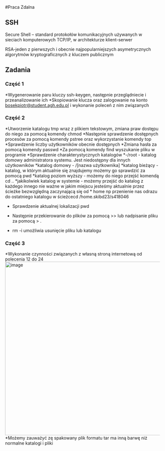 #Praca Zdalna

## SSH
Secure Shell – standard protokołów komunikacyjnych używanych w sieciach komputerowych TCP/IP, w architekturze klient-serwer

RSA-jeden z pierwszych i obecnie najpopularniejszych asymetrycznych algorytmów kryptograficznych z kluczem publicznym

## Zadania
### Część 1

*Wygenerowanie paru kluczy ssh-keygen, następnie przeglądniecie i przeanalizowanie ich 
*Skopiowanie klucza oraz zalogowanie na konto bosekpiotr@student.agh.edu.pl i wykonanie poleceń z nim związanych

### Część 2

*Utworzenie katalogu tmp wraz z plikiem tekstowym, zmiana praw dostępu do niego za pomocą komendy chmod
*Następnie sprawdzenie dostępnych procesów za pomocą komendy pstree oraz wykorzystanie komendy top
*Sprawdzenie liczby użytkowników obecnie dostępnych
*Zmiana hasła za pomocą komendy passwd
*Za pomocą komendy find wyszukanie pliku w programie
*Sprawdzenie charakterystycznych katalogów
*-/root - katalog domowy administratora systemu. Jest niedostępny dla innych użytkowników
*katalog domowy - /[nazwa użytkownika]
*katalog bieżący - katalog, w którym aktualnie się znajdujemy możemy go sprawdzić za pomocą pwd
*katalog poziom wyższy - możemy do niego przejść komendą cd ..
*jakikolwiek katalog w systemie - możemy przejść do katalog z każdego innego nie ważne w jakim miejscu jesteśmy aktualnie przez ścieżke bezwzględną zaczynającą się od * home np przenienie nas odrazu do ostatniego katalogu w ścieżcecd /home.skibd23/s418046
* Sprawdzenie aktualnej lokalizacji pwd
 
 * Następnie przekierowanie do plików za pomocą >> lub nadpisanie pliku za pomocą > .
 * rm -i umożliwia usunięcie pliku lub katalogu
 
 ### Część 3
 *Wykonanie czynności związanych z własną stroną internetową od polecenia 12 do 24
 <img width="564" alt="image" src="https://user-images.githubusercontent.com/130838129/232219459-22a91d19-5398-40f5-bb56-0ec8a4f6c9cc.png">
*Możemy zauważyć zę spakowany plik formatu tar ma inną barwę niż normalne katalogi i pliki 
